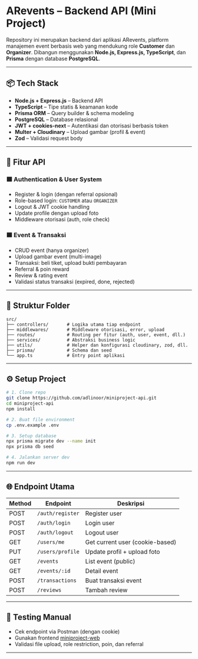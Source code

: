 # ARevents – Backend API (Mini Project)

Repository ini merupakan backend dari aplikasi ARevents, platform manajemen event berbasis web yang mendukung role **Customer** dan **Organizer**. Dibangun menggunakan **Node.js, Express.js, TypeScript**, dan **Prisma** dengan database **PostgreSQL**.

---

## 📦 Tech Stack

- **Node.js + Express.js** – Backend API
- **TypeScript** – Tipe statis & keamanan kode
- **Prisma ORM** – Query builder & schema modeling
- **PostgreSQL** – Database relasional
- **JWT + cookies-next** – Autentikasi dan otorisasi berbasis token
- **Multer + Cloudinary** – Upload gambar (profil & event)
- **Zod** – Validasi request body

---

## 🔐 Fitur API

### 🟩 Authentication & User System
- Register & login (dengan referral opsional)
- Role-based login: `CUSTOMER` atau `ORGANIZER`
- Logout & JWT cookie handling
- Update profile dengan upload foto
- Middleware otorisasi (auth, role check)

### 🟦 Event & Transaksi
- CRUD event (hanya organizer)
- Upload gambar event (multi-image)
- Transaksi: beli tiket, upload bukti pembayaran
- Referral & poin reward
- Review & rating event
- Validasi status transaksi (expired, done, rejected)

---

## 📁 Struktur Folder

```
src/
├── controllers/       # Logika utama tiap endpoint
├── middlewares/       # Middleware otorisasi, error, upload
├── routes/            # Routing per fitur (auth, user, event, dll.)
├── services/          # Abstraksi business logic
├── utils/             # Helper dan konfigurasi cloudinary, zod, dll.
├── prisma/            # Schema dan seed
└── app.ts             # Entry point aplikasi
```

---

## ⚙️ Setup Project

```bash
# 1. Clone repo
git clone https://github.com/adlinoor/miniproject-api.git
cd miniproject-api
npm install

# 2. Buat file environment
cp .env.example .env

# 3. Setup database
npx prisma migrate dev --name init
npx prisma db seed

# 4. Jalankan server dev
npm run dev
```

---

## 🌐 Endpoint Utama

| Method | Endpoint                     | Deskripsi                         |
|--------|------------------------------|-----------------------------------|
| POST   | `/auth/register`             | Register user                     |
| POST   | `/auth/login`                | Login user                        |
| POST   | `/auth/logout`               | Logout user                       |
| GET    | `/users/me`                  | Get current user (cookie-based)  |
| PUT    | `/users/profile`             | Update profil + upload foto      |
| GET    | `/events`                    | List event (public)              |
| GET    | `/events/:id`                | Detail event                      |
| POST   | `/transactions`              | Buat transaksi event             |
| POST   | `/reviews`                   | Tambah review                    |

---

## 🧪 Testing Manual

- Cek endpoint via Postman (dengan cookie)
- Gunakan frontend [miniproject-web](https://github.com/adlinoor/miniproject-web)
- Validasi file upload, role restriction, poin, dan referral

---

